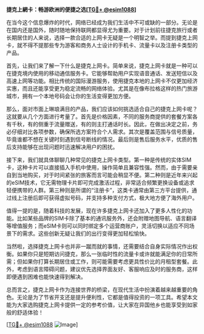 **捷克上網卡：畅游欧洲的便捷之选[[TG💪+ @esim1088](https://t.me/s/esim1088)]**

在当今这个信息爆炸的时代，网络已经成为我们生活中不可或缺的一部分。无论是在国内还是国外，随时随地保持联网都显得尤为重要。对于计划前往捷克旅行或者长期居住的人来说，选择一款合适的上网卡无疑是一个明智之举。而提到捷克上网卡，就不得不提那些专为游客和商务人士设计的手机卡、流量卡以及注册卡类型的产品。

首先，让我们来了解一下什么是捷克上网卡。简单来说，捷克上网卡就是一种可以在捷克境内使用的移动通信服务卡。它能够帮助用户实现语音通话、发送短信以及高速上网等功能。相比传统的国际漫游服务，使用捷克本地的上网卡不仅更加经济实惠，而且还能享受更为稳定流畅的网络体验。尤其是在像布拉格这样的热门旅游城市，拥有一个本地号码会让你的生活变得更加方便。

那么，面对市面上琳琅满目的产品，我们应该如何挑选适合自己的捷克上网卡呢？这就要从几个方面进行考量了。首先是价格因素，不同的服务商提供的套餐方案各有千秋，有的侧重于流量赠送，有的则主打通话时长。因此，在做出决定之前，务必仔细对比各项参数，确保所选方案符合个人需求。其次是覆盖范围与信号质量，毕竟谁都不想在关键时刻遇到信号断线的情况。最后则是售后服务水平，优质的售后支持能够在出现问题时迅速解决用户的困扰。

接下来，我们就具体聊聊几种常见的捷克上网卡类型。第一种是传统的实体SIM卡，这种卡片可以直接插入手机中使用，操作简单且兼容性强。然而，由于需要亲自到当地购买，对于时间紧张的旅客而言可能会稍显不便。第二种则是近年来兴起的eSIM技术，它无需物理卡片即可完成激活过程，非常适合频繁更换设备或追求轻便携带的人群。第三种则是所谓的“注册卡”，这类卡通常由第三方平台提供，通过线上注册后即可获得虚拟号码，并支持多种支付方式，极大地方便了海外用户。

值得一提的是，随着科技的发展，现在许多捷克上网卡还加入了更多人性化的功能。比如某些品牌的SIM卡除了基本的通讯服务外，还会附赠地图导航、语言翻译等增值服务；而eSIM卡则可以同时绑定多个运营商账户，灵活切换以适应不同场景下的需求。这些创新无疑让我们的出行变得更加轻松愉快。

当然啦，选择捷克上网卡也并非一蹴而就的事情，还需要结合自身实际情况作出权衡。如果你只是短期访问捷克，那么一张临时性的流量卡或许就能满足你的日常所需；但如果你打算长期居住或工作，则可能需要考虑更具性价比的月租型套餐。此外，考虑到语言障碍问题，建议优先选择界面友好、客服响应及时的服务商，这样即便遇到困难也能快速得到解决。

总而言之，捷克上网卡作为连接世界的桥梁，在现代生活中扮演着越来越重要的角色。无论是为了节省开支还是提升便利性，它都是值得投资的一项工具。希望本文能为大家选购捷克上网卡提供一定的参考价值，让大家在异国他乡也能享受到如家般的舒适体验！

[[TG💪+ @esim1088](https://t.me/s/esim1088) ![Image](https://i.postimg.cc/4NQfJmqS/Snipaste-2025-05-13-00-14-12.png)]